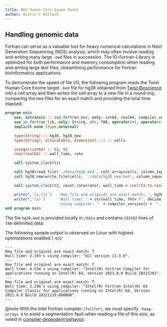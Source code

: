 ```yaml
---
title: NGS Human Core Exome Panel
author: Austin C Bullock
---
```


## Handling genomic data

Fortran can serve as a valuable tool for heavy numerical calculations in Next Generation Sequencing (NGS) analysis, which may often involve reading and writing many large `.bed` files in succession. The IO-Fortran-Library is optimized for both performance and memory consumption when reading and writing large text files, streamlining performance for Fortran bioinformatics applications.

To demonstrate the speed of file I/O, the following program reads the Twist Human Core Exome target `.bed` file for hg38 obtained from [Twist Bioscience](https://www.twistbioscience.com/resources/data-files/ngs-human-core-exome-panel-bed-file) into a cell array and then writes the cell array to a new file in a round-trip, comparing the two files for an exact match and providing the total time elapsed:

```fortran
program main
    use, intrinsic :: iso_fortran_env, only: int64, real64, compiler_version
    use io_fortran_lib, only: String, str, TAB, operator(+), operator(==)
    implicit none (type,external)

    type(String) :: hg38, hg38_new
    type(String), allocatable, dimension(:,:) :: cells

    integer(int64) :: t1, t2
    real(real64) :: wall_time, rate

    call system_clock(t1)

    call hg38%read_file('./data/hg38.bed', cell_array=cells, column_separator=TAB)
    call hg38_new%write_file(cells, './data/hg38_new.bed', column_separator=TAB)

    call system_clock(t2, count_rate=rate); wall_time = real(t2-t1,real64)/rate

    write(*,'(a,l1)')   'New file and original are exact match: ', hg38_new == hg38
    write(*,'(a)')      'Wall time: ' + str(wall_time, fmt='f', decimals=3) + ' s ' + &
                        'using compiler: "' + compiler_version() + '".'
end program main
```

The file `hg38.bed` is provided locally in `/data` and contains `192262` lines of `TAB`-delimited data.

The following sample output is observed on Linux with highest optimizations enabled (`-O3`):

```text
---
New file and original are exact match: T
Wall time: 2.193 s using compiler: "GCC version 11.3.0".
---
New file and original are exact match: T
Wall time: 4.534 s using compiler: "Intel(R) Fortran Compiler for applications running on Intel(R) 64, Version 2023.0.0 Build 20221201".
---
New file and original are exact match: T
Wall time: 2.298 s using compiler: "Intel(R) Fortran Intel(R) 64 Compiler Classic for applications running on Intel(R) 64, Version 2021.8.0 Build 20221119_000000".
---
```

@note With the Intel Fortran compiler `ifx`/`ifort`, we must specify `-heap-arrays 0` to avoid a segmentation fault when reading a file of this size, as noted in [compiler-dependent behavior](../UserInfo/compilers.html).
